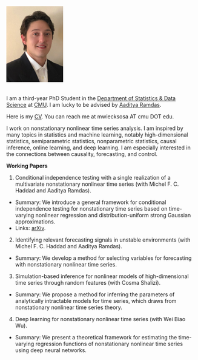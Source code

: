<div style="display: flex; flex-direction: column; align-items: flex-start;">
  <img src="/assets/images/WieckSosaMichael_headshot.JPG" alt="Headshot" style="width: 150px; margin-bottom: 20px;">
</div>

I am a third-year PhD Student in the [Department of Statistics & Data Science](https://www.stat.cmu.edu) at [CMU](https://www.cmu.edu). I am lucky to be advised by [Aaditya Ramdas](https://www.stat.cmu.edu/~aramdas/). 

Here is my [CV](https://mwiecksosa.github.io/cv.pdf). You can reach me at mwiecksosa AT cmu DOT edu.

I work on nonstationary nonlinear time series analysis. I am inspired by many topics in statistics and machine learning, notably high-dimensional statistics, semiparametric statistics, nonparametric statistics, causal inference, online learning, and deep learning. I am especially interested in the connections between causality, forecasting, and control. 

**Working Papers**
1. Conditional independence testing with a single realization of a multivariate nonstationary nonlinear time series (with Michel F. C. Haddad and Aaditya Ramdas). 
- Summary: We introduce a general framework for conditional independence testing for nonstationary time series based on time-varying nonlinear regression and distribution-uniform strong Gaussian approximations.
- Links: [arXiv](https://arxiv.org/pdf/2504.21647).
2. Identifying relevant forecasting signals in unstable environments (with Michel F. C. Haddad and Aaditya Ramdas). 
- Summary: We develop a method for selecting variables for forecasting with nonstationary nonlinear time series.
3. Simulation-based inference for nonlinear models of high-dimensional time series through random features (with Cosma Shalizi). 
- Summary: We propose a method for inferring the parameters of analytically intractable models for time series, which draws from nonstationary nonlinear time series theory.
4. Deep learning for nonstationary nonlinear time series (with Wei Biao Wu). 
- Summary: We present a theoretical framework for estimating the time-varying regression functions of nonstationary nonlinear time series using deep neural networks.

